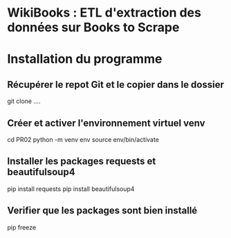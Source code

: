 # WikiBooks : ETL d'extraction des données sur Books to Scrape

# Installation du programme
## Récupérer le repot Git et le copier dans le dossier
git clone .... 

## Créer et activer l'environnement virtuel venv
cd PR02
python -m venv env
source env/bin/activate

## Installer les packages requests et beautifulsoup4
pip install requests
pip install beautifulsoup4

## Verifier que les packages sont bien installé
pip freeze



